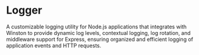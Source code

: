 # Logger
A customizable logging utility for Node.js applications that integrates with Winston to provide dynamic log levels, contextual logging, log rotation, and middleware support for Express, ensuring organized and efficient logging of application events and HTTP requests.
